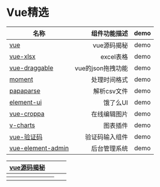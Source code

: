 Vue精选
===

| 名称        | 组件功能描述    |  demo  |
| --------   | -----:   | :----: |
| [vue](https://github.com/ustbhuangyi/vue-analysis)| vue源码揭秘|   demo    |
| [vue-xlsx](https://www.jianshu.com/p/44348319ccde)| excel表格  |   demo    |
| [vue-draggable](https://github.com/Shopify/draggable)| vue的json拖拽功能|   demo    |
| [moment](https://github.com/moment/moment)|处理时间格式|demo|
| [papaparse](https://github.com/mholt/PapaParse)|解析csv文件|demo|
|[element-ui](http://element.eleme.io/#/zh-CN)|饿了么UI|demo|
|[vue-croppa](https://zhanziyang.github.io/vue-croppa/#/)|在线编辑图片|demo|
|[v-charts](https://v-charts.js.org/#/)|图表插件|demo|
|[vue-验证码](https://mp.weixin.qq.com/s?__biz=MzA5NzkwNDk3MQ==&mid=2650585950&idx=1&sn=b2566c755fb28f8b3b174635d32d3f9a&chksm=8891ab7abfe6226c9b20c3e80b132252162eb59403f46c3ee793dffc40b4d01c781a80144532&mpshare=1&scene=1&srcid=1218HUiGGbKIPTHQ99Lx6Vld&rd2werd=1#wechat_redirect)|验证码输入组件|demo|
|[vue-element-admin](https://github.com/PanJiaChen/vue-element-admin)|后台管理系统|demo|

<table>
    <tr>
        <th><a href="https://github.com/ustbhuangyi/vue-analysis">vue源码揭秘</a></th>
        <th><a href=""></a></th>
        <th><a href=""></a></th>
        <th><a href=""></a></th>
    </tr>
    <tr>
        <th><a href=""></a></th>
        <th><a href=""></a></th>
        <th><a href=""></a></th>
        <th><a href=""></a></th>
    </tr>
    <tr>
        <th><a href=""></a></th>
        <th><a href=""></a></th>
    </tr>
</table>